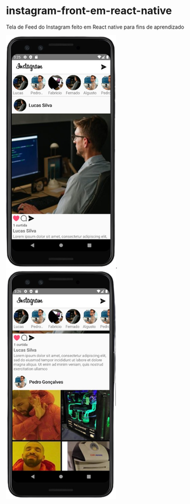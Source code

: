 # instagram-front-em-react-native
Tela de Feed do Instagram feito em React native para fins de aprendizado


<img src="https://github.com/fabricio-26/instagram-front-em-react-native/blob/main/src/img/readmeImg/img1Readme.png" width="300px" float="left">.
<img src="https://github.com/fabricio-26/instagram-front-em-react-native/blob/main/src/img/readmeImg/img2Readme.png" width="300px" float="right">
